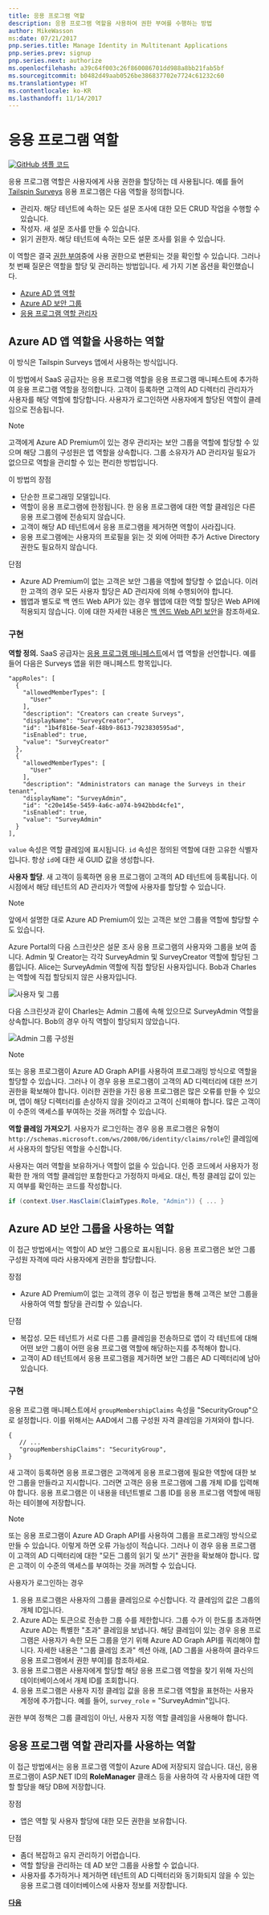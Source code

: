 ```yaml
---
title: 응용 프로그램 역할
description: 응용 프로그램 역할을 사용하여 권한 부여를 수행하는 방법
author: MikeWasson
ms:date: 07/21/2017
pnp.series.title: Manage Identity in Multitenant Applications
pnp.series.prev: signup
pnp.series.next: authorize
ms.openlocfilehash: a39c64f003c26f860086701dd988a8bb21fab5bf
ms.sourcegitcommit: b0482d49aab0526be386837702e7724c61232c60
ms.translationtype: HT
ms.contentlocale: ko-KR
ms.lasthandoff: 11/14/2017
---
```

# <a name="application-roles"></a>응용 프로그램 역할

[![GitHub](../_images/github.png) 샘플 코드][sample application]

응용 프로그램 역할은 사용자에게 사용 권한을 할당하는 데 사용됩니다. 예를 들어 [Tailspin Surveys][Tailspin] 응용 프로그램은 다음 역할을 정의합니다.

* 관리자. 해당 테넌트에 속하는 모든 설문 조사에 대한 모든 CRUD 작업을 수행할 수 있습니다.
* 작성자. 새 설문 조사를 만들 수 있습니다.
* 읽기 권한자. 해당 테넌트에 속하는 모든 설문 조사를 읽을 수 있습니다.

이 역할은 결국 [권한 부여]중에 사용 권한으로 변환되는 것을 확인할 수 있습니다. 그러나 첫 번째 질문은 역할을 할당 및 관리하는 방법입니다. 세 가지 기본 옵션을 확인했습니다.

* [Azure AD 앱 역할](#roles-using-azure-ad-app-roles)
* [Azure AD 보안 그룹](#roles-using-azure-ad-security-groups)
* [응용 프로그램 역할 관리자](#roles-using-an-application-role-manager)

## <a name="roles-using-azure-ad-app-roles"></a>Azure AD 앱 역할을 사용하는 역할
이 방식은 Tailspin Surveys 앱에서 사용하는 방식입니다.

이 방법에서 SaaS 공급자는 응용 프로그램 역할을 응용 프로그램 매니페스트에 추가하여 응용 프로그램 역할을 정의합니다. 고객이 등록하면 고객의 AD 디렉터리 관리자가 사용자를 해당 역할에 할당합니다. 사용자가 로그인하면 사용자에게 할당된 역할이 클레임으로 전송됩니다.

> [!NOTE]
> 고객에게 Azure AD Premium이 있는 경우 관리자는 보안 그룹을 역할에 할당할 수 있으며 해당 그룹의 구성원은 앱 역할을 상속합니다. 그룹 소유자가 AD 관리자일 필요가 없으므로 역할을 관리할 수 있는 편리한 방법입니다.
> 
> 

이 방법의 장점

* 단순한 프로그래밍 모델입니다.
* 역할이 응용 프로그램에 한정됩니다. 한 응용 프로그램에 대한 역할 클레임은 다른 응용 프로그램에 전송되지 않습니다.
* 고객이 해당 AD 테넌트에서 응용 프로그램을 제거하면 역할이 사라집니다.
* 응용 프로그램에는 사용자의 프로필을 읽는 것 외에 어떠한 추가 Active Directory 권한도 필요하지 않습니다.

단점

* Azure AD Premium이 없는 고객은 보안 그룹을 역할에 할당할 수 없습니다. 이러한 고객의 경우 모든 사용자 할당은 AD 관리자에 의해 수행되어야 합니다.
* 웹앱과 별도로 백 엔드 Web API가 있는 경우 웹앱에 대한 역할 할당은 Web API에 적용되지 않습니다. 이에 대한 자세한 내용은 [백 엔드 Web API 보안]을 참조하세요.

### <a name="implementation"></a>구현
**역할 정의.** SaaS 공급자는 [응용 프로그램 매니페스트]에서 앱 역할을 선언합니다. 예를 들어 다음은 Surveys 앱을 위한 매니페스트 항목입니다.

```
"appRoles": [
  {
    "allowedMemberTypes": [
      "User"
    ],
    "description": "Creators can create Surveys",
    "displayName": "SurveyCreator",
    "id": "1b4f816e-5eaf-48b9-8613-7923830595ad",
    "isEnabled": true,
    "value": "SurveyCreator"
  },
  {
    "allowedMemberTypes": [
      "User"
    ],
    "description": "Administrators can manage the Surveys in their tenant",
    "displayName": "SurveyAdmin",
    "id": "c20e145e-5459-4a6c-a074-b942bbd4cfe1",
    "isEnabled": true,
    "value": "SurveyAdmin"
  }
],
```

`value` 속성은 역할 클레임에 표시됩니다. `id` 속성은 정의된 역할에 대한 고유한 식별자입니다. 항상 `id`에 대한 새 GUID 값을 생성합니다.

**사용자 할당**. 새 고객이 등록하면 응용 프로그램이 고객의 AD 테넌트에 등록됩니다. 이 시점에서 해당 테넌트의 AD 관리자가 역할에 사용자를 할당할 수 있습니다.

> [!NOTE]
> 앞에서 설명한 대로 Azure AD Premium이 있는 고객은 보안 그룹을 역할에 할당할 수도 있습니다.
> 
> 

Azure Portal의 다음 스크린샷은 설문 조사 응용 프로그램의 사용자와 그룹을 보여 줍니다. Admin 및 Creator는 각각 SurveyAdmin 및 SurveyCreator 역할에 할당된 그룹입니다. Alice는 SurveyAdmin 역할에 직접 할당된 사용자입니다. Bob과 Charles는 역할에 직접 할당되지 않은 사용자입니다.

![사용자 및 그룹](./images/running-the-app/users-and-groups.png)

다음 스크린샷과 같이 Charles는 Admin 그룹에 속해 있으므로 SurveyAdmin 역할을 상속합니다. Bob의 경우 아직 역할이 할당되지 않았습니다.

![Admin 그룹 구성원](./images/running-the-app/admin-members.png)


> [!NOTE]
> 또는 응용 프로그램이 Azure AD Graph API를 사용하여 프로그래밍 방식으로 역할을 할당할 수 있습니다. 그러나 이 경우 응용 프로그램이 고객의 AD 디렉터리에 대한 쓰기 권한을 확보해야 합니다. 이러한 권한을 가진 응용 프로그램은 많은 오류를 만들 수 있으며, 앱이 해당 디렉터리를 손상하지 않을 것이라고 고객이 신뢰해야 합니다. 많은 고객이 이 수준의 액세스를 부여하는 것을 꺼려할 수 있습니다.
> 

**역할 클레임 가져오기**. 사용자가 로그인하는 경우 응용 프로그램은 유형이 `http://schemas.microsoft.com/ws/2008/06/identity/claims/role`인 클레임에서 사용자의 할당된 역할을 수신합니다.  

사용자는 여러 역할을 보유하거나 역할이 없을 수 있습니다. 인증 코드에서 사용자가 정확한 한 개의 역할 클레임만 포함한다고 가정하지 마세요. 대신, 특정 클레임 값이 있는지 여부를 확인하는 코드를 작성합니다.

```csharp
if (context.User.HasClaim(ClaimTypes.Role, "Admin")) { ... }
```

## <a name="roles-using-azure-ad-security-groups"></a>Azure AD 보안 그룹을 사용하는 역할
이 접근 방법에서는 역할이 AD 보안 그룹으로 표시됩니다. 응용 프로그램은 보안 그룹 구성원 자격에 따라 사용자에게 권한을 할당합니다.

장점

* Azure AD Premium이 없는 고객의 경우 이 접근 방법을 통해 고객은 보안 그룹을 사용하여 역할 할당을 관리할 수 있습니다.

단점

* 복잡성. 모든 테넌트가 서로 다른 그룹 클레임을 전송하므로 앱이 각 테넌트에 대해 어떤 보안 그룹이 어떤 응용 프로그램 역할에 해당하는지를 추적해야 합니다.
* 고객이 AD 테넌트에서 응용 프로그램을 제거하면 보안 그룹은 AD 디렉터리에 남아 있습니다.

### <a name="implementation"></a>구현
응용 프로그램 매니페스트에서 `groupMembershipClaims` 속성을 "SecurityGroup"으로 설정합니다. 이를 위해서는 AAD에서 그룹 구성원 자격 클레임을 가져와야 합니다.

```
{
   // ...
   "groupMembershipClaims": "SecurityGroup",
}
```

새 고객이 등록하면 응용 프로그램은 고객에게 응용 프로그램에 필요한 역할에 대한 보안 그룹을 만들라고 지시합니다. 그러면 고객은 응용 프로그램에 그룹 개체 ID를 입력해야 합니다. 응용 프로그램은 이 내용을 테넌트별로 그룹 ID를 응용 프로그램 역할에 매핑하는 테이블에 저장합니다.

> [!NOTE]
> 또는 응용 프로그램이 Azure AD Graph API를 사용하여 그룹을 프로그래밍 방식으로 만들 수 있습니다.  이렇게 하면 오류 가능성이 적습니다. 그러나 이 경우 응용 프로그램이 고객의 AD 디렉터리에 대한 "모든 그룹의 읽기 및 쓰기" 권한을 확보해야 합니다. 많은 고객이 이 수준의 액세스를 부여하는 것을 꺼려할 수 있습니다.
> 
> 

사용자가 로그인하는 경우

1. 응용 프로그램은 사용자의 그룹을 클레임으로 수신합니다. 각 클레임의 값은 그룹의 개체 ID입니다.
2. Azure AD는 토큰으로 전송한 그룹 수를 제한합니다. 그룹 수가 이 한도를 초과하면 Azure AD는 특별한 "초과" 클레임을 보냅니다. 해당 클레임이 있는 경우 응용 프로그램은 사용자가 속한 모든 그룹을 얻기 위해 Azure AD Graph API를 쿼리해야 합니다. 자세한 내용은 "그룹 클레임 초과" 섹션 아래, [AD 그룹을 사용하여 클라우드 응용 프로그램에서 권한 부여]를 참조하세요.
3. 응용 프로그램은 사용자에게 할당할 해당 응용 프로그램 역할을 찾기 위해 자신의 데이터베이스에서 개체 ID를 조회합니다.
4. 응용 프로그램은 사용자 지정 클레임 값을 응용 프로그램 역할을 표현하는 사용자 계정에 추가합니다. 예를 들어, `survey_role` = "SurveyAdmin"입니다.

권한 부여 정책은 그룹 클레임이 아닌, 사용자 지정 역할 클레임을 사용해야 합니다.

## <a name="roles-using-an-application-role-manager"></a>응용 프로그램 역할 관리자를 사용하는 역할
이 접근 방법에서는 응용 프로그램 역할이 Azure AD에 저장되지 않습니다. 대신, 응용 프로그램이 ASP.NET ID의 **RoleManager** 클래스 등을 사용하여 각 사용자에 대한 역할 할당을 해당 DB에 저장합니다.

장점

* 앱은 역할 및 사용자 할당에 대한 모든 권한을 보유합니다.

단점

* 좀더 복잡하고 유지 관리하기 어렵습니다.
* 역할 할당을 관리하는 데 AD 보안 그룹을 사용할 수 없습니다.
* 사용자를 추가하거나 제거하면 테넌트의 AD 디렉터리와 동기화되지 않을 수 있는 응용 프로그램 데이터베이스에 사용자 정보를 저장합니다.   


[**다음**][권한 부여]

<!-- Links -->
[Tailspin]: tailspin.md

[권한 부여]: authorize.md
[백 엔드 Web API 보안]: web-api.md
[응용 프로그램 매니페스트]: /azure/active-directory/active-directory-application-manifest/
[sample application]: https://github.com/mspnp/multitenant-saas-guidance
